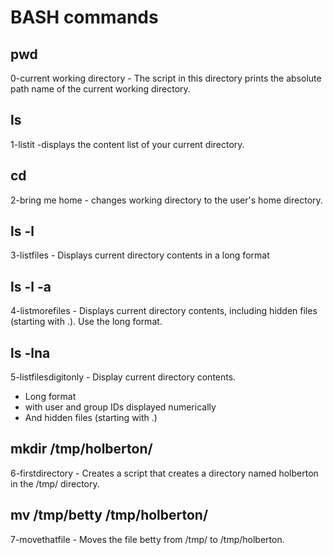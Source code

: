 # BASH commands
## pwd
0-current working directory - The script in this directory prints the absolute path name of the current working directory.
## ls
1-listit -displays the content list of your current directory.
## cd
2-bring me home - changes working directory to the user's home directory.
## ls -l
3-listfiles - Displays current directory contents in a long format
## ls -l -a
4-listmorefiles - Displays current directory contents, including hidden files (starting with .). Use the long format.
## ls -lna
5-listfilesdigitonly - Display current directory contents.

* Long format
* with user and group IDs displayed numerically
* And hidden files (starting with .)
## mkdir /tmp/holberton/
6-firstdirectory - Creates a script that creates a directory named holberton in the /tmp/ directory.
## mv /tmp/betty /tmp/holberton/
7-movethatfile - Moves the file betty from /tmp/ to /tmp/holberton.
